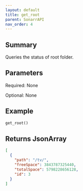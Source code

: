 ```yaml
---
layout: default
title: get_root
parent: SonarrAPI
nav_order: 4
---
```


## Summary

Queries the status of root folder.

## Parameters

Required: None

Optional: None

## Example

```python
get_root()
```

## Returns JsonArray

```json
[
  {
    "path": "/tv/",
    "freeSpace": 3843787325440,
    "totalSpace": 5798228656128,
    "id": 3
  }
]
```
